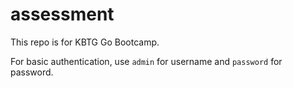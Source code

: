 # assessment
This repo is for KBTG Go Bootcamp.

For basic authentication, use `admin` for username and `password` for password.
